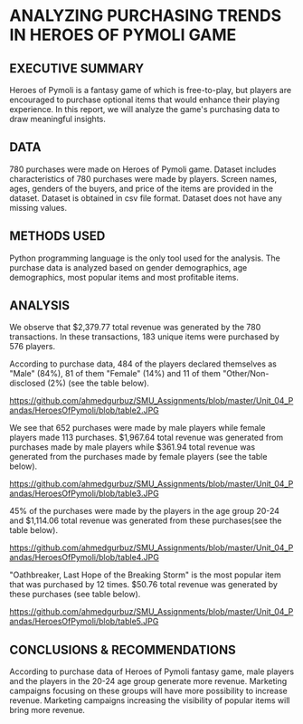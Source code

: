 # ANALYZING PURCHASING TRENDS IN HEROES OF PYMOLI GAME

## EXECUTIVE SUMMARY

Heroes of Pymoli is a fantasy game of which is free-to-play, but players are encouraged to purchase optional items that would enhance their playing experience. In this report, we will analyze the game's purchasing data to draw meaningful insights.

## DATA
780 purchases were made on Heroes of Pymoli game. Dataset includes characteristics of 780 purchases were made by players. Screen names, ages, genders of the buyers, and price of the items are provided in the dataset. Dataset is obtained in csv file format. Dataset does not have any missing values.

## METHODS USED
Python programming language is the only tool used for the analysis. The purchase data is analyzed based on gender demographics, age demographics, most popular items and most profitable items. 

## ANALYSIS
We observe that $2,379.77 total revenue was generated by the 780 transactions. In these transactions, 183 unique items were purchased by 576 players. 

According to purchase data, 484 of the players declared themselves as "Male" (84%), 81 of them "Female" (14%) and 11 of them "Other/Non-disclosed (2%) (see the table below). 

https://github.com/ahmedgurbuz/SMU_Assignments/blob/master/Unit_04_Pandas/HeroesOfPymoli/blob/table2.JPG

We see that 652 purchases were made by male players while female players made 113 purchases. $1,967.64 total revenue was generated from purchases made by male players while $361.94 total revenue was generated from the purchases made by female players (see the table below).

https://github.com/ahmedgurbuz/SMU_Assignments/blob/master/Unit_04_Pandas/HeroesOfPymoli/blob/table3.JPG

45% of the purchases were made by the players in the age group 20-24 and $1,114.06 total revenue was generated from these purchases(see the table below). 

https://github.com/ahmedgurbuz/SMU_Assignments/blob/master/Unit_04_Pandas/HeroesOfPymoli/blob/table4.JPG

"Oathbreaker, Last Hope of the Breaking Storm" is the most popular item that was purchased by 12 times. $50.76 total revenue was generated by these purchases (see table below). 

https://github.com/ahmedgurbuz/SMU_Assignments/blob/master/Unit_04_Pandas/HeroesOfPymoli/blob/table5.JPG

## CONCLUSIONS & RECOMMENDATIONS

According to purchase data of Heroes of Pymoli fantasy game, male players and the players in the 20-24 age group generate more revenue. Marketing campaigns focusing on these groups will have more possibility to increase revenue. Marketing campaigns increasing the visibility of popular items will bring more revenue. 




